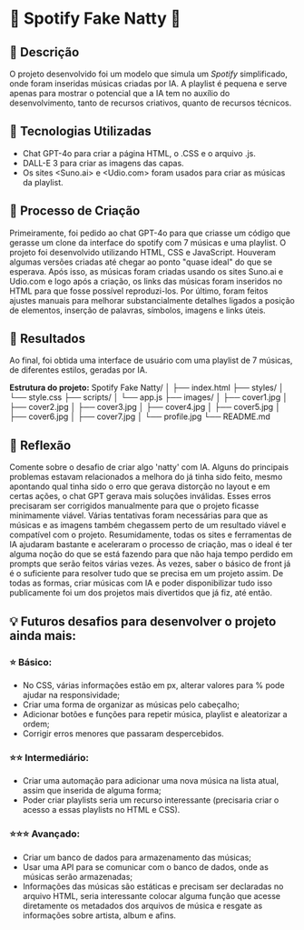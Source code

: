 # 🎵 Spotify Fake Natty 🎵

## 📒 Descrição

O projeto desenvolvido foi um modelo que simula um *Spotify* simplificado, onde foram inseridas músicas criadas por IA. A playlist é pequena e serve apenas para mostrar o potencial que a IA tem no auxílio do desenvolvimento, tanto de recursos criativos, quanto de recursos técnicos. 

## 🤖 Tecnologias Utilizadas

* Chat GPT-4o para criar a página HTML, o .CSS e o arquivo .js.
* DALL-E 3 para criar as imagens das capas.
* Os sites <Suno.ai> e <Udio.com> foram usados para criar as músicas da playlist.

## 🧐 Processo de Criação

Primeiramente, foi pedido ao chat GPT-4o para que criasse um código que gerasse um clone da interface do spotify com 7 músicas e uma playlist. O projeto foi desenvolvido utilizando HTML, CSS e JavaScript. Houveram algumas versões criadas até chegar ao ponto "quase ideal" do que se esperava.
Após isso, as músicas foram criadas usando os sites Suno.ai e Udio.com e logo após a criação, os links das músicas foram inseridos no HTML para que fosse possível reproduzi-los.
Por último, foram feitos ajustes manuais para melhorar substancialmente detalhes ligados a posição de elementos, inserção de palavras, símbolos, imagens e links úteis.

## 🚀 Resultados

Ao final, foi obtida uma interface de usuário com uma playlist de 7 músicas, de diferentes estilos, geradas por IA.

**Estrutura do projeto:**
Spotify Fake Natty/
│
├── index.html
├── styles/
│   └── style.css
├── scripts/
│   └── app.js
├── images/
│   ├── cover1.jpg
│   ├── cover2.jpg
│   ├── cover3.jpg
│   ├── cover4.jpg
│   ├── cover5.jpg
│   ├── cover6.jpg
│   ├── cover7.jpg
│   └── profile.jpg
└── README.md


## 💭 Reflexão 

Comente sobre o desafio de criar algo 'natty' com IA.
Alguns do principais problemas estavam relacionados a melhora do já tinha sido feito, mesmo apontando qual tinha sido o erro que gerava distorção no layout e em certas ações, o chat GPT gerava mais soluções inválidas. Esses erros precisaram ser corrigidos manualmente para que o projeto ficasse minimamente viável.
Várias tentativas foram necessárias para que as músicas e as imagens também chegassem perto de um resultado viável e compatível com o projeto.
Resumidamente, todas os sites e ferramentas de IA ajudaram bastante e aceleraram o processo de criação, mas o ideal é ter alguma noção do que se está fazendo para que não haja tempo perdido em prompts que serão feitos várias vezes. Às vezes, saber o básico de front já é o suficiente para resolver tudo que se precisa em um projeto assim. 
De todas as formas, criar músicas com IA e poder disponibilizar tudo isso publicamente foi um dos projetos mais divertidos que já fiz, até então. 


## 💡 Futuros desafios para desenvolver o projeto ainda mais:

 ### ⭐ Básico: 

 * No CSS, várias informações estão em px, alterar valores para % pode ajudar na responsividade; 
 * Criar uma forma de organizar as músicas pelo cabeçalho;
 * Adicionar botões e funções para repetir música, playlist e aleatorizar a ordem;
 * Corrigir erros menores que passaram despercebidos.

 ### ⭐⭐ Intermediário:  

 * Criar uma automação para adicionar uma nova música na lista atual, assim que inserida de alguma forma; 
 * Poder criar playlists seria um recurso interessante (precisaria criar o acesso a essas playlists no HTML e CSS).
 
 ### ⭐⭐⭐ Avançado: 

 * Criar um banco de dados para armazenamento das músicas; 
 * Usar uma API para se comunicar com o banco de dados, onde as músicas serão armazenadas;
 * Informações das músicas são estáticas e precisam ser declaradas no arquivo HTML, seria interessante colocar alguma função que acesse diretamente os metadados dos arquivos de música e resgate as informações sobre artista, album e afins.